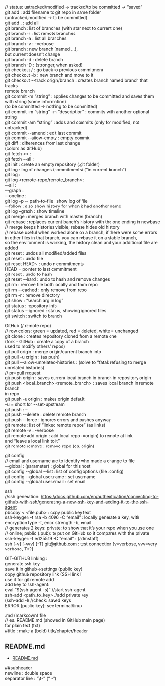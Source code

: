 // status: untracked/modified -> tracked/to be committed -> “saved”  
git add <filename> : add filename to git repo in same folder  
(untracked/modified -> to be committed)  
git add . : add all  
git branch : list of branches (with star next to current one)  
git branch -r : list remote branches  
git branch -a : list all branches  
git branch -v : -verbose  
git branch <branch-name> : new branch (named …),  
but current doesn’t change  
git branch -d <branch> : delete branch  
git branch -D <branch> : (stronger, when asked)  
git checkout <commit-hash>/<branch> : go back to previous commitment  
git checkout -b <branch-name> : new branch and move to it  
git checkout --track origin/branch : creates branch named branch that tracks  
		remote branch  
git commit -m “string” : applies changes to be committed and saves them with				 string (some information)  
				(to be committed -> nothing to be committed)  
git commit -m “string” -m “description” : commits with another optional string  
git commit -am “string” : adds and commits (only for modified, not untracked)  
git commit --amend : edit last commit  
git commit --allow-empty : empty commit  
git diff <branch> : differences from last change  
(colors as GitHub)  
git fetch <> :  
git fetch --all :  
git init : create an empty repository (.git folder)  
git log : log of changes (commitments) (“in current branch”)  
git log <branch> :  
git log <remote-repo/remote_branch> :   
	--all :   
--graph :   
	--oneline :   
git log -p -- path-to-file : show log of file  
	--follow : also show history for when it had another name  
git log –graph : show timeline  
git merge <branch> : merges branch with master (branch)  
git rebase <newbase> : replaces current banch’s history with the one ending in newbase  
// merge keeps histories visible; rebase hides old history  
// rebase useful when worked alone on a branch, if there were some errors   
in other files in that branch, you can rebase it on a stable branch,  
so the environment is working, the history clean and your additional file are added  
git reset : undos all modified/added files  
git reset <file> : undo file  
git reset HEAD~<n> : undo n commitments  
HEAD = pointer to last commitment  
git reset <commit-hash> : undo to hash  
git reset --hard <commit-hash> : undo to hash and remove changes  
git rm <file> : remove file both locally and from repo  
git rm --cached <file> : only remove from repo  
git rm -r <directory> : remove directory  
git show <arg> : “search arg in log”  
git status : repository info  
git status --ignored : status, showing ignored files  
git switch <branch> : switch to branch  
  
GitHub (/ remote repo)  
// row colors: green = updated, red = deleted, white = unchanged  
git clone <link> : creates repository cloned from a remote one  
(fork - GitHub : create a copy of a branch  
		used to modify others’ repos)  
git pull origin <branch> : merge origin/current branch into <branch>  
git pull -u origin <branch> : (as push)  
git pull --allow-unrelated-histories : (solve to “fatal: refusing to merge unrelated histories)  
// pr=pull request  
git push origin <branch> : saves current local branch in branch in repository origin  
git push <repo> <local_branch>:<remote_branch> : saves local branch in remote branch  
			in repo  
git push -u origin <branch> : makes origin <branch> default  
					-u = short for --set-upstream  
git push : –  
git push --delete <repo> <branch> : delete remote branch  
git push --force <repo> <remote-branch> : ignores errors and pushes anyway  
git remote : list of “linked remote repos” (as links)  
git remote -v : -verbose  
git remote add origin <link> : add local repo (=origin) to remote at link   
and “leave a local link to it”  
git remote remove <repo> : remove repo (es. origin)  
  
git config  
// email and username are to identify who made a change to file  
--global : (parameter) : global for this host  
git config --global --list : list of config options (file .config)  
git config --global user.name <username> : set username  
git config --global user.email <email> : set email  
  
ssh  
//ssh generation: https://docs.github.com/en/authentication/connecting-to-github-with-ssh/generating-a-new-ssh-key-and-adding-it-to-the-ssh-agent  
pbcopy < <file.pub> : copy public key text  
ssh-keygen -t rsa -b 4096 -C “email” : locally generate a key, with   
encryption type -t, encr. strength -b, email  
// generates 2 keys: private: to show that it’s your repo when you use one  
// online; public (.pub): to put on GitHub so it compares with the private  
ssh-keygen -t ed25519 -C “email” : (admstaff)  
ssh [-v] [-vvv] [-T] git@github.com : test connection [v=verbose, vvv=very verbose, T=?]  
  
GIT-GITHUB linking :  
generate ssh key  
save it in github->settings (public key)  
copy github repository link (SSH link !)  
use it for git remote add  
add key to ssh-agent:  
eval “$(ssh-agent -s)”		//start ssh-agent  
ssh-add <path_to_key>	//add private key  
(ssh-add -l)			//check: saved keys  
ERROR (public key): see terminal/linux  
  
.md (markdown) file  
// es. README.md (showed in GitHub main page)  
for plain text (txt)  
#title : make a (bold) title/chapter/header  
## README.md  
*	[README.md](./README.md)  

##subheader  
newline : double space  
separator line : “\t-” (“    -”)  


